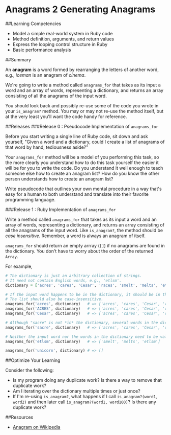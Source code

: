 # Anagrams 2 Generating Anagrams 
 
##Learning Competencies 

* Model a simple real-world system in Ruby code
* Method definition, arguments, and return values
* Express the looping control structure in Ruby
* Basic performance analysis

##Summary 

An **anagram** is a word formed by rearranging the letters of another word, e.g., *iceman* is an anagram of *cinema*.

We're going to write a method called `anagrams_for` that takes as its input a word and an array of words, representing a dictionary, and returns an array consisting of all the anagrams of the input word.

You should look back and possibly re-use some of the code you wrote in your `is_anagram?` method.  You may or may not re-use the method itself, but at the very least you'll want the code handy for reference.


 

##Releases
###Release 0 : Pseudocode Implementation of `anagrams_for`

Before you start writing a single line of Ruby code, sit down and ask yourself, "Given a word and a dictionary, could I create a list of anagrams of that word by hand, tediousness aside?"

Your `anagrams_for` method will be a model of you performing this task, so the more clearly you understand how to do this task yourself the easier it will be for you to write the code.  Do you understand it well enough to teach someone else how to create an anagram list?  How do you know the other person understands how to create an anagram list?

Write pseudocode that outlines your own mental procedure in a way that's easy for a human to both understand and translate into their favorite programming language.

###Release 1 : Ruby Implementation of `anagrams_for`

Write a method called `anagrams_for` that takes as its input a word and an array of words, representing a dictionary, and returns an array consisting of all the anagrams of the input word.  Like `is_anagram?`, the method should be *case insensitive*.  Remember, a word is always an anagram of itself.

`anagrams_for` should return an empty arrray (`[]`) if no anagrams are found in the dictionary.  You don't have to worry about the order of the returned `Array`.

For example,

```ruby
# The dictionary is just an arbitrary collection of strings.
# It need not contain English words, e.g., 'etlsm'.
dictionary = ['acres', 'cares', 'Cesar', 'races', 'smelt', 'melts', 'etlsm']

# If the input word happens to be in the dictionary, it should be in the the returned array, too.
# The list should also be case-insensitive.
anagrams_for('acres', dictionary)   # => ['acres', 'cares', 'Cesar', 'races']
anagrams_for('ACRES', dictionary)   # => ['acres', 'cares', 'Cesar', 'races']
anagrams_for('Cesar', dictionary)   # => ['acres', 'cares', 'Cesar', 'races']

# Although "sacre" is not *in* the dictionary, several words in the dictionary are anagrams of "sacre"
anagrams_for('sacre', dictionary)   # => ['acres', 'cares', 'Cesar', 'races']

# Neither the input word nor the words in the dictionary need to be valid English words
anagrams_for('etlsm', dictionary)   # => ['smelt', 'melts', 'etlsm']

anagrams_for('unicorn', dictionary) # => []
```

##Optimize Your Learning 

Consider the following:
  * Is my program doing any duplicate work?  Is there a way to remove that duplicate work?
  * Am I iterating over the dictionary multiple times or just once?
  * If I'm re-using `is_anagram?`, what happens if I call `is_anagram?(word1, word2)` and then later call `is_anagram?(word1, word100)`?  Is there any duplicate work?

##Resources

* [Anagram on Wikipedia](http://en.wikipedia.org/wiki/Anagram)
